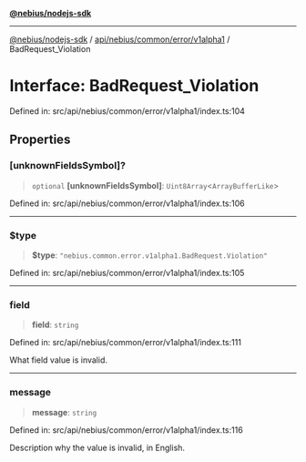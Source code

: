 [**@nebius/nodejs-sdk**](../../../../../../README.md)

***

[@nebius/nodejs-sdk](../../../../../../README.md) / [api/nebius/common/error/v1alpha1](../README.md) / BadRequest\_Violation

# Interface: BadRequest\_Violation

Defined in: src/api/nebius/common/error/v1alpha1/index.ts:104

## Properties

### \[unknownFieldsSymbol\]?

> `optional` **\[unknownFieldsSymbol\]**: `Uint8Array`\<`ArrayBufferLike`\>

Defined in: src/api/nebius/common/error/v1alpha1/index.ts:106

***

### $type

> **$type**: `"nebius.common.error.v1alpha1.BadRequest.Violation"`

Defined in: src/api/nebius/common/error/v1alpha1/index.ts:105

***

### field

> **field**: `string`

Defined in: src/api/nebius/common/error/v1alpha1/index.ts:111

What field value is invalid.

***

### message

> **message**: `string`

Defined in: src/api/nebius/common/error/v1alpha1/index.ts:116

Description why the value is invalid, in English.
